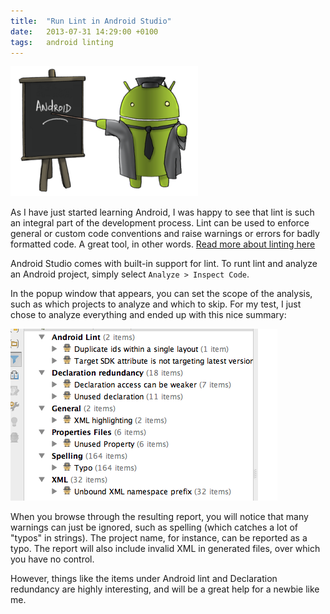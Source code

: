 ```yaml
---
title:  "Run Lint in Android Studio"
date: 	2013-07-31 14:29:00 +0100
tags: 	android linting
---
```



![Image of an Android teacher](/assets/blog/2013-08-05-android.png)


As I have just started learning Android, I was happy to see that lint is such an
integral part of the development process. Lint can be used to enforce general or
custom code conventions and raise warnings or errors for badly formatted code. A
great tool, in other words. [Read more about linting here](https://en.wikipedia.org/wiki/Lint_(software))

Android Studio comes with built-in support for lint. To runt lint and analyze an
Android project, simply select `Analyze > Inspect Code`.

In the popup window that appears, you can set the scope of the analysis, such as
which projects to analyze and which to skip. For my test, I just chose to analyze
everything and ended up with this nice summary:

![Android Lint Summary](/assets/blog/2013-07-31-lint.png)

When you browse through the resulting report, you will notice that many warnings
can just be ignored, such as spelling (which catches a lot of "typos" in strings).
The project name, for instance, can be reported as a typo. The report will also
include invalid XML in generated files, over which you have no control.

However, things like the items under Android lint and Declaration redundancy are
highly interesting, and will be a great help for a newbie like me.